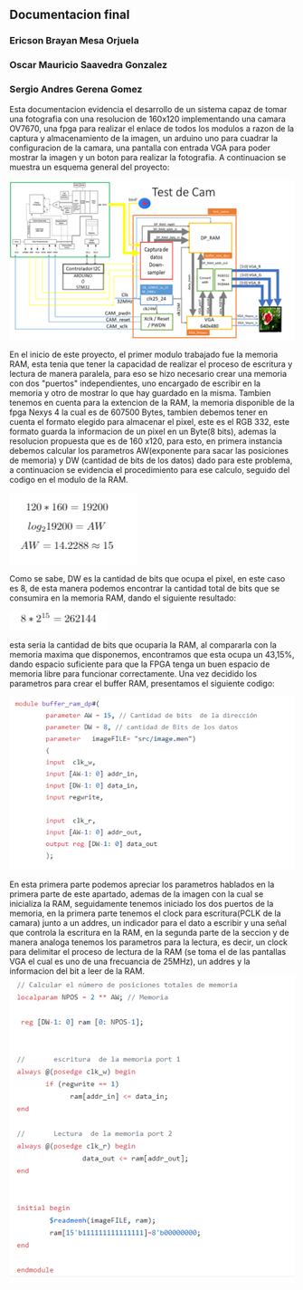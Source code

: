 ## Documentacion final
### Ericson Brayan Mesa Orjuela

### Oscar Mauricio Saavedra Gonzalez

### Sergio Andres Gerena Gomez

Esta documentacion evidencia el desarrollo de un sistema capaz de tomar una fotografia con una resolucion de 160x120 implementando una camara OV7670, una fpga para realizar el enlace de todos los modulos a razon de la captura y almacenamiento de la imagen, un arduino uno para cuadrar la configuracion de la camara, una pantalla con entrada VGA para poder mostrar la imagen y un boton para realizar la fotografia. A continuacion se muestra un esquema general del proyecto:

![lectura1](./figs/test_cam1.png)


En el inicio de este proyecto, el primer modulo trabajado fue la memoria RAM, esta tenia que tener la capacidad de realizar el proceso de escritura y lectura de manera paralela, para eso se hizo necesario crear una memoria con dos "puertos" independientes, uno encargado de escribir en la memoria y otro de mostrar lo que hay guardado en la misma. Tambien tenemos en cuenta para la extencion de la RAM, la memoria disponible de la fpga Nexys 4 la cual es de 607500 Bytes, tambien debemos tener en cuenta el formato elegido para almacenar el pixel, este es el RGB 332, este formato guarda la informacion de un pixel en un Byte(8 bits), ademas la resolucion propuesta que es de 160 x120, para esto, en primera instancia debemos calcular los parametros AW(exponente para sacar las posiciones de memoria) y DW (cantidad de bits de los datos) dado para este problema, a continuacion se evidencia el procedimiento para ese calculo, seguido del codigo en el modulo de la RAM.


![lectura1](./figs/ecu_1.PNG)

Como se sabe, DW es la cantidad de bits que ocupa el pixel, en este caso es 8, de esta manera podemos encontrar la cantidad total de bits que se consumira en la memoria RAM, dando el siguiente resultado:

![lectura1](./figs/ecu_2.PNG)

esta seria la cantidad de bits que ocuparia la RAM, al compararla con la memoria maxima que disponemos, encontramos que esta  ocupa un 43,15%, dando espacio suficiente para que la FPGA tenga un buen espacio de memoria libre para funcionar correctamente. Una vez decidido los parametros para crear  el buffer RAM, presentamos el siguiente codigo:

![lectura1](./figs/cod_3.PNG)

En esta primera parte podemos apreciar los parametros hablados en la primera parte de este apartado, ademas de la imagen con la cual se inicializa la RAM, seguidamente tenemos iniciado los dos puertos de la memoria, en la primera parte tenemos el clock para escritura(PCLK de la camara) junto a un addres, un indicador para el dato a escribir y una señal que controla la escritura en la RAM, en la segunda parte de la seccion y de manera analoga tenemos los parametros para la lectura, es decir, un clock para delimitar el proceso de lectura de la RAM (se toma el de las pantallas VGA el cual es uno de una frecuancia de 25MHz), un addres y la informacion del bit a leer de la RAM.
![lectura1](./figs/cod_4.PNG)
